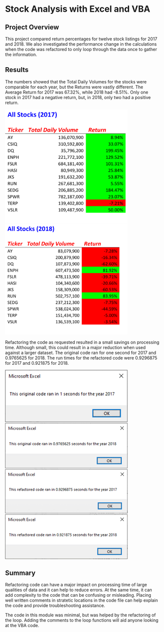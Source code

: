 

# Stock Analysis with Excel and VBA

## Project Overview

This project compared return percentages for twelve stock listings for 2017 and 2018.  We also investigated the performance change in the calculations when the code was refactored to only loop through the data once to gather the information. 

## Results
The numbers showed that the Total Daily Volumes for the stocks were comparable for each year, but the Returns were vastly different.  The Average Return for 2017 was 67.32%, while 2018 had -8.51%.  Only one stock in 2017 had a negative return, but, in 2018, only two had a positive return.

<img src="Resources/All_Stocks_2017.png" width="400">  &nbsp;&nbsp;&nbsp;&nbsp;&nbsp;&nbsp;   <img src="Resources/All_Stocks_2018.png" width="400">  



Refactoring the code as requested resulted in a small savings on processing time.  Although small, this could result in a major reduction when used against a larger dataset.  The original code ran for one second for 2017 and 0.9765625 for 2018.  The run times for the refactored code were 0.9296875 for 2017 and 0.921875 for 2018.

<img src="Resources/VBA_Challenge_2017_Original.png" width="400">  &nbsp;&nbsp;&nbsp;&nbsp;&nbsp;&nbsp;   <img src="Resources/VBA_Challenge_2018_Original.png" width="400"> 
<img src="Resources/VBA_Challenge_2017.png" width="400">  &nbsp;&nbsp;&nbsp;&nbsp;&nbsp;&nbsp;   <img src="Resources/VBA_Challenge_2018.png" width="400"> 



## Summary
Refactoring code can have a major impact on processing time of large qualities of data and it can help to reduce errors.  At the same time, it can add complexity to the code that can be confusing or misleading.  Placing well written comments in stratetic locations in the code file can help explain the code and provide troubleshooting assistance. 

The code in this module was minimal, but was helped by the refactoring of the loop. Adding the comments to the loop functions will aid anyone looking at the VBA code.


